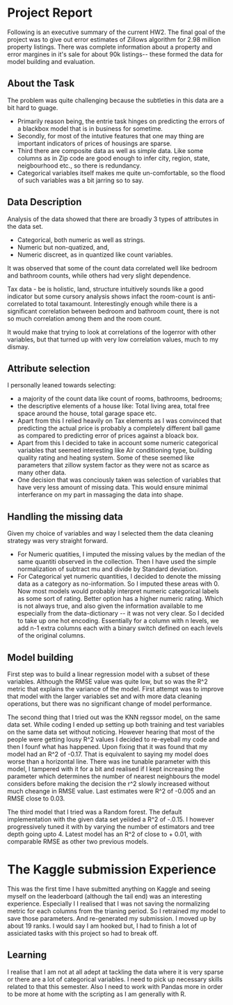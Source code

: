 # Project Report

Following is an executive summary of the current HW2. The final goal of the project was to give out error estimates of Zillows algorithm for 2.98 million property listings. There was complete information about a property and error margines in it's sale for about 90k listings-- these formed the data for model building and evaluation.

## About the Task

The problem was quite challenging because the subtleties in this data are a bit hard to guage. 
- Primarily reason being, the entrie task hinges on predicting the errors of a blackbox model that is in business for sometime.
- Secondly, for most of the intutive features that one may thing are important indicators of prices of housings are sparse.
- Third there are composite data as well as simple data. Like some columns as in Zip code are good enough to infer city, region, state, neigbourhood etc., so there is redundancy.
- Categorical variables itself makes me quite un-comfortable, so the flood of such variables was a bit jarring so to say.

## Data Description
Analysis of the data showed that there are broadly 3 types of attributes in the data set. 
- Categorical, both numeric as well as strings.
- Numeric but non-quatized, and,
- Numeric discreet, as in quantized like count variables.

It was observed that some of the count data correlated well like bedroom and bathroom counts, while others had very slight dependence. 

Tax data - be is holistic, land, structure intuitively sounds like a good indicator but some cursory analysis shows infact the room-count is anti-correlated to total taxamount. Interestingly enough while there is a significant correlation between bedroom and bathroom count, there is not so much correlation among them and the room count.

It would make that trying to look at correlations of the logerror with other variables, but that turned up with very low correlation values, much to my dismay.

## Attribute selection
I personally leaned towards selecting:
- a majority of the count data like count of rooms, bathrooms, bedrooms; 
- the descriptive elements of a house like: Total living area, total free space around the house, total garage space etc.
- Apart from this I relied heavily on Tax elements as I was convinced that predicting the actual price is probably a completely different ball game as compared to predicting error of prices against a bloack box.
- Apart from this I decided to take in account some numeric categorical variables that seemed interesting like Air conditioning type, building quality rating and heating system. Some of these seemed like parameters that zillow system factor as they were not as scarce as many other data.
- One decision that was conciously taken was selection of variables that have very less amount of missing data. This would ensure minimal interferance on my part in massaging the data into shape.

## Handling the missing data
Given my choice of variables and way I selected them the data cleaning strategy was very straight forward.
- For Numeric quatities, I imputed the missing values by the median of the same quantiti observed in the collection. Then I have used the simple normalization of subtract mu and divide by Standard deviation.
- For Categorical yet numeric quantities, I decided to denote the missing data as a category as no-information. So I imputed these areas with 0. Now most models would probably interpret numeric categorical labels as some sort of rating. Better option has a higher numeric rating. Which is not always true, and also given the information available to me especially from the data-dictionary -- it was not very clear. So I decided to take up one hot encoding. Essentially for a column with n levels, we add n-1 extra columns each with a binary switch defined on each levels of the original columns.

## Model building
First step was to build a linear regression model with a subset of these variables. Although the RMSE value was quite low, but so was the R^2 metric that explains the variance of the model. First attempt was to improve that model with the larger variables set and with more data cleaning operations, but there was no significant change of model performance.

The second thing that I tried out was the KNN regssor model, on the same data set. While coding I ended up setting up both training and test variables on the same data set without noticing. However hearing that most of the people were getting lousy R^2 values I decided to re-eyeball my code and then I founf what has happened. Upon fixing that it was found that my model had an R^2 of -0.17. That is equivalent to saying my model does worse than a horizontal line. There was ine tunable parameter with this model, I tampered with it for a bit and realised if I kept increasing the parameter which determines the number of nearest neighbours the model considers before making the decision the r^2 slowly increased without much cheange in RMSE value. Last estimates were R^2 of -0.005 and an RMSE close to 0.03.

The third model that I tried was a Random forest. The default implementation with the given data set yeilded a R^2 of -.0.15. I however progressively tuned it with by varying the number of estimators and tree depth going upto 4. Latest model has an R^2 of close to + 0.01, with comparable RMSE as other two previous models.

# The Kaggle submission Experience
This was the first time I have submitted anything on Kaggle and seeing myself on the leaderboard (although the tail end) was an interesting experience. Especially I I realised that I was not saving the normalizing metric for each columns from the trianing period. So I retrained my model to save those parameters. And re-generated my submission. I moved up by about 19 ranks. I would say I am hooked but, I had to finish a lot of assiciated tasks with this project so had to break off.

## Learning
I realise that I am not at all adept at tackling the data where it is very sparse or there are a lot of categorical variables. I need to pick up necessary skills related to that this semester. Also I need to work with Pandas more in order to be more at home with the scripting as I am generally with R.

